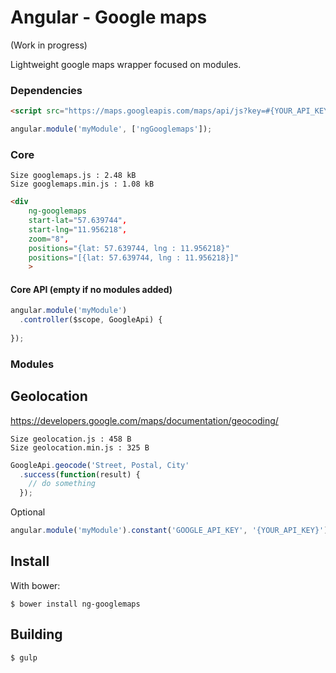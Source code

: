 Angular - Google maps
=================
(Work in progress)

Lightweight google maps wrapper focused on modules.

### Dependencies
```html
<script src="https://maps.googleapis.com/maps/api/js?key=#{YOUR_API_KEY}"></script>
```
```js
angular.module('myModule', ['ngGooglemaps']);
```

### Core
    Size googlemaps.js : 2.48 kB
    Size googlemaps.min.js : 1.08 kB
```html
<div
    ng-googlemaps
    start-lat="57.639744",
    start-lng="11.956218",
    zoom="8",
    positions="{lat: 57.639744, lng : 11.956218}"
    positions="[{lat: 57.639744, lng : 11.956218}]"
    >
```

#### Core API (empty if no modules added)
```js
angular.module('myModule')
  .controller($scope, GoogleApi) {
    
});
```



### Modules
Geolocation
-------
https://developers.google.com/maps/documentation/geocoding/

    Size geolocation.js : 458 B
    Size geolocation.min.js : 325 B
```js
GoogleApi.geocode('Street, Postal, City'
  .success(function(result) {
    // do something
  });
```
Optional
```js
angular.module('myModule').constant('GOOGLE_API_KEY', '{YOUR_API_KEY}');
```

Install
-------
With bower:

    $ bower install ng-googlemaps


Building
-------
	$ gulp
	